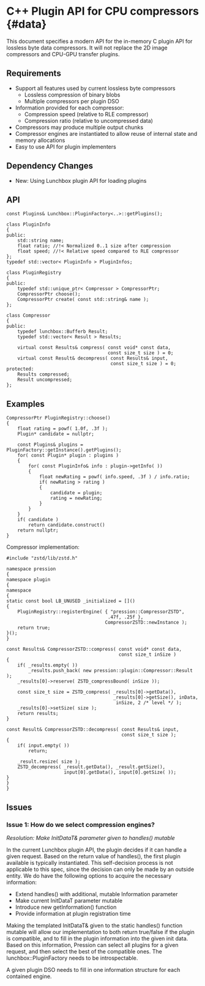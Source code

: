 C++ Plugin API for CPU compressors  {#data}
============

This document specifies a modern API for the in-memory C plugin API for
lossless byte data compressors. It will not replace the 2D image
compressors and CPU-GPU transfer plugins.

## Requirements

* Support all features used by current lossless byte compressors
    * Lossless compression of binary blobs
    * Multiple compressors per plugin DSO
* Information provided for each compressor:
    * Compression speed (relative to RLE compressor)
    * Compression ratio (relative to uncompressed data)
* Compressors may produce multiple output chunks
* Compressor engines are instantiated to allow reuse of internal state
  and memory allocations
* Easy to use API for plugin implementers

## Dependency Changes

* New: Using Lunchbox plugin API for loading plugins

## API

    const Plugins& Lunchbox::PluginFactory<..>::getPlugins();

    class PluginInfo
    {
    public:
        std::string name;
        float ratio; //!< Normalized 0..1 size after compression
        float speed; //!< Relative speed compared to RLE compressor
    };
    typedef std::vector< PluginInfo > PluginInfos;

    class PluginRegistry
    {
    public:
        typedef std::unique_ptr< Compressor > CompressorPtr;
        CompressorPtr choose();
        CompressorPtr create( const std::string& name );
    };

    class Compressor
    {
    public:
        typedef lunchbox::Bufferb Result;
        typedef std::vector< Result > Results;

        virtual const Results& compress( const void* const data,
                                         const size_t size ) = 0;
        virtual const Result& decompress( const Results& input,
                                          const size_t size ) = 0;
    protected:
        Results compressed;
        Result uncompressed;
    };


## Examples

    CompressorPtr PluginRegistry::choose()
    {
        float rating = powf( 1.0f, .3f );
        Plugin* candidate = nullptr;

        const Plugins& plugins = PluginFactory::getInstance().getPlugins();
        for( const Plugin* plugin : plugins )
        {
            for( const PluginInfo& info : plugin->getInfo( ))
            {
                float newRating = powf( info.speed, .3f ) / info.ratio;
                if( newRating > rating )
                {
                    candidate = plugin;
                    rating = newRating;
                }
            }
        }
        if( candidate )
            return candidate.construct()
        return nullptr;
    }

Compressor implementation:

    #include "zstd/lib/zstd.h"

    namespace pression
    {
    namespace plugin
    {
    namespace
    {
    static const bool LB_UNUSED _initialized = []()
    {
        PluginRegistry::registerEngine( { "pression::CompressorZSTD",
                                         .47f, .25f },
                                        CompressorZSTD::newInstance );
        return true;
    }();
    }

    const Results& CompressorZSTD::compress( const void* const data,
                                             const size_t inSize )
    {
        if( _results.empty( ))
            _results.push_back( new pression::plugin::Compressor::Result );
        _results[0]->reserve( ZSTD_compressBound( inSize ));

        const size_t size = ZSTD_compress( _results[0]->getData(),
                                           _results[0]->getSize(), inData,
                                            inSize, 2 /* level */ );
        _results[0]->setSize( size );
        return results;
    }

    const Result& CompressorZSTD::decompress( const Results& input,
                                              const size_t size );
    {
        if( input.empty( ))
            return;

        _result.resize( size );
        ZSTD_decompress( _result.getData(), _result.getSize(),
                         input[0].getData(), input[0].getSize( ));
    }
    }
    }

## Issues

### Issue 1: How do we select compression engines?

_Resolution: Make InitDataT& parameter given to handles() mutable_

In the current Lunchbox plugin API, the plugin decides if it can handle
a given request. Based on the return value of handles(), the first
plugin available is typically instantiated. This self-decision process
is not applicable to this spec, since the decision can only be made by
an outside entity. We do have the following options to acquire the
necessary information:

* Extend handles() with additional, mutable Information parameter
* Make current InitDataT parameter mutable
* Introduce new getInformation() function
* Provide information at plugin registration time

Making the templated InitDataT& given to the static handles() function
mutable will allow our implementation to both return true/false if the
plugin is compatible, and to fill in the plugin information into the
given init data. Based on this information, Pression can select all
plugins for a given request, and then select the best of the compatible
ones. The lunchbox::PluginFactory needs to be introspectable.

A given plugin DSO needs to fill in one information structure for each
contained engine.

